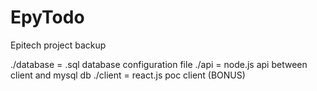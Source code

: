 # EpyTodo
Epitech project backup

  ./database = .sql database configuration file
  ./api = node.js api between client and mysql db
  ./client = react.js poc client (BONUS)
